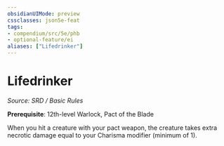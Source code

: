 ```yaml
---
obsidianUIMode: preview
cssclasses: json5e-feat
tags:
- compendium/src/5e/phb
- optional-feature/ei
aliases: ["Lifedrinker"]
---
```

# Lifedrinker
*Source: SRD / Basic Rules*  

**Prerequisite**: 12th-level Warlock, Pact of the Blade

When you hit a creature with your pact weapon, the creature takes extra necrotic damage equal to your Charisma modifier (minimum of 1).